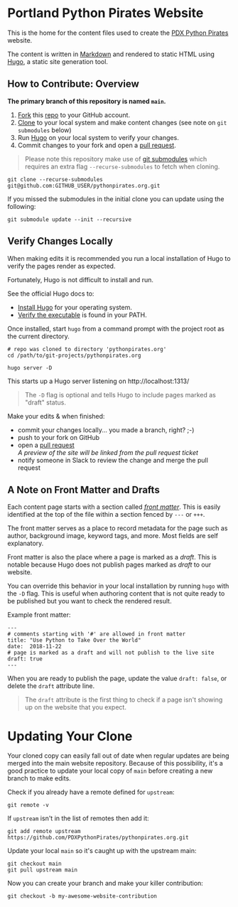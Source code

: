 # Portland Python Pirates Website

This is the home for the content files used to create the [PDX Python Pirates][pythonpirates] website.

The content is written in [Markdown][markdown] and rendered to static HTML using [Hugo][hugo_site], a static site generation tool.

## How to Contribute: Overview

**The primary branch of this repository is named `main`.**

  1. [Fork][github_fork] this [repo][website_repo] to your GitHub account.
  1. [Clone][github_clone] to your local system and make content changes (see note on `git submodules` below)
  1. Run [Hugo][hugo_site] on your local system to verify your changes.
  1. Commit changes to your fork and open a [pull request][github_pr].

> Please note this repository make use of [git submodules][git_submodules] which requires an extra flag `--recurse-submodules` to fetch when cloning.

    git clone --recurse-submodules git@github.com:GITHUB_USER/pythonpirates.org.git

If you missed the submodules in the initial clone you can update using the following:

    git submodule update --init --recursive


## Verify Changes Locally

When making edits it is recommended you run a local installation of Hugo to verify the pages render as expected.

Fortunately, Hugo is not difficult to install and run.

See the official Hugo docs to:

* [Install Hugo][hugo_install] for your operating system.
* [Verify the executable][hugo_install_verify] is found in your PATH.

Once installed, start `hugo` from a command prompt with the project root as the current directory.

    # repo was cloned to directory 'pythonpirates.org'
    cd /path/to/git-projects/pythonpirates.org

    hugo server -D

This starts up a Hugo server listening on http://localhost:1313/

> The `-D` flag is optional and tells Hugo to include pages marked as "draft" status.

Make your edits & when finished:

* commit your changes locally... you made a branch, right? ;-)
* push to your fork on GitHub
* open a [pull request][github_pr]  
  _A preview of the site will be linked from the pull request ticket_
* notify someone in Slack to review the change and merge the pull request

## A Note on Front Matter and Drafts

Each content page starts with a section called _[front matter][front_matter]_.  This is easily identified at the top of the file within a section fenced by `---` or `+++`.

The front matter serves as a place to record metadata for the page such as author, background image, keyword tags, and more.  Most fields are self explanatory.

Front matter is also the place where a page is marked as a _draft_.  This is notable because Hugo does not publish pages marked as *draft* to our website.

You can override this behavior in your local installation by running `hugo` with the `-D` flag.  This is useful when authoring content that is not quite ready to be published but you want to check the rendered result.

Example front matter:

```
---
# comments starting with '#' are allowed in front matter
title: "Use Python to Take Over the World"
date:  2018-11-22
# page is marked as a draft and will not publish to the live site
draft: true
---
```

When you are ready to publish the page, update the value `draft: false`, or delete the `draft` attribute line.

> The `draft` attribute is the first thing to check if a page isn't showing up on the website that you expect.


# Updating Your Clone

Your cloned copy can easily fall out of date when regular updates are being merged into the main website repository.
Because of this possibility, it's a good practice to update your local copy of `main` before creating a new branch to make edits.

Check if you already have a remote defined for `upstream`:

    git remote -v

If `upstream` isn't in the list of remotes then add it:

    git add remote upstream https://github.com/PDXPythonPirates/pythonpirates.org.git

Update your local `main` so it's caught up with the upstream main:

    git checkout main
    git pull upstream main

Now you can create your branch and make your killer contribution:

    git checkout -b my-awesome-website-contribution




[pythonpirates]: https://www.pythonpirates.org
[markdown]: https://guides.github.com/features/mastering-markdown/
[git_submodules]: https://blog.github.com/2016-02-01-working-with-submodules/#joining-a-project-using-submodules
[hugo_site]: https://gohugo.io/
[hugo_install]: https://gohugo.io/getting-started/installing/
[hugo_install_verify]: https://gohugo.io/getting-started/installing/#verify-the-executable
[front_matter]: https://gohugo.io/content-management/front-matter/
[contribute_overview]: https://www.pythonpirates.org/post/contribute-to-website/
[website_repo]: https://github.com/PDXPythonPirates/pythonpirates.org
[markdown]: https://guides.github.com/features/mastering-markdown/
[github_help]: https://help.github.com/
[github_fork]: https://help.github.com/articles/working-with-forks/
[github_clone]: https://help.github.com/articles/cloning-a-repository/
[github_pr]: https://help.github.com/articles/about-pull-requests/



